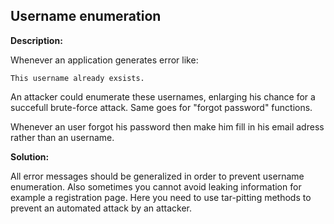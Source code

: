 
Username enumeration
-------

**Description:**

Whenever an application generates error like:

    This username already exsists.

An attacker could enumerate these usernames, enlarging his chance for a succefull brute-force attack. Same goes for "forgot password" functions.

Whenever an user forgot his password then make him fill in his email adress rather than an username.


**Solution:**

All error messages should be generalized in order to prevent username enumeration. Also sometimes you cannot avoid leaking information for example a registration page. Here you need to use tar-pitting methods to prevent an automated attack by an attacker.

	